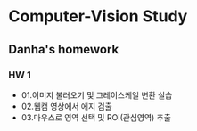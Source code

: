 # Computer-Vision Study
## Danha's homework
### HW 1
- 01.이미지 불러오기 및 그레이스케일 변환 실습
- 02.웹캠 영상에서 에지 검출
- 03.마우스로 영역 선택 및 ROI(관심영역) 추출

